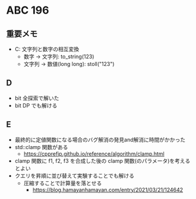 # ABC 196

## 重要メモ

- C: 文字列と数字の相互変換
  - 数字 -> 文字列: to_string(123)
  - 文字列 -> 数値(long long): stoll("123")

## D

- bit 全探索で解いた
- bit DP でも解ける

## E

- 最終的に定値関数になる場合のバグ解消の発見and解消に時間がかかった
- std::clamp 関数がある
  - https://cpprefjp.github.io/reference/algorithm/clamp.html
- clamp 関数に f1, f2, f3 を合成した後の clamp 関数(のパラメータ)を考えるとよい
- クエリを昇順に並び替えて実験することでも解ける
  - 圧縮することで計算量を落とせる
    - https://blog.hamayanhamayan.com/entry/2021/03/21/124642

